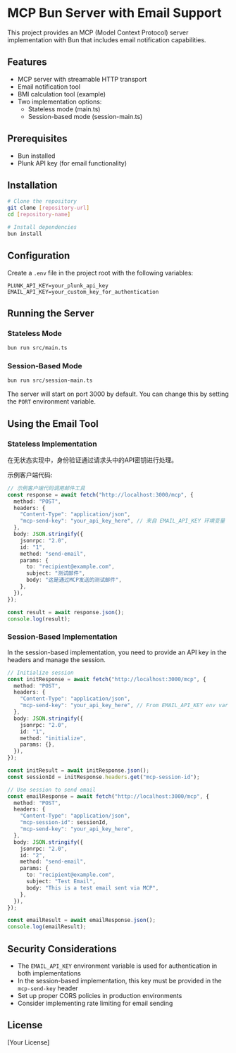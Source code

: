 # MCP Bun Server with Email Support

This project provides an MCP (Model Context Protocol) server implementation with
Bun that includes email notification capabilities.

## Features

- MCP server with streamable HTTP transport
- Email notification tool
- BMI calculation tool (example)
- Two implementation options:
  - Stateless mode (main.ts)
  - Session-based mode (session-main.ts)

## Prerequisites

- Bun installed
- Plunk API key (for email functionality)

## Installation

```bash
# Clone the repository
git clone [repository-url]
cd [repository-name]

# Install dependencies
bun install
```

## Configuration

Create a `.env` file in the project root with the following variables:

```
PLUNK_API_KEY=your_plunk_api_key
EMAIL_API_KEY=your_custom_key_for_authentication
```

## Running the Server

### Stateless Mode

```bash
bun run src/main.ts
```

### Session-Based Mode

```bash
bun run src/session-main.ts
```

The server will start on port 3000 by default. You can change this by setting
the `PORT` environment variable.

## Using the Email Tool

### Stateless Implementation

在无状态实现中，身份验证通过请求头中的API密钥进行处理。

示例客户端代码:

```typescript
// 示例客户端代码调用邮件工具
const response = await fetch("http://localhost:3000/mcp", {
  method: "POST",
  headers: {
    "Content-Type": "application/json",
    "mcp-send-key": "your_api_key_here", // 来自 EMAIL_API_KEY 环境变量
  },
  body: JSON.stringify({
    jsonrpc: "2.0",
    id: "1",
    method: "send-email",
    params: {
      to: "recipient@example.com",
      subject: "测试邮件",
      body: "这是通过MCP发送的测试邮件",
    },
  }),
});

const result = await response.json();
console.log(result);
```

### Session-Based Implementation

In the session-based implementation, you need to provide an API key in the
headers and manage the session.

```typescript
// Initialize session
const initResponse = await fetch("http://localhost:3000/mcp", {
  method: "POST",
  headers: {
    "Content-Type": "application/json",
    "mcp-send-key": "your_api_key_here", // From EMAIL_API_KEY env var
  },
  body: JSON.stringify({
    jsonrpc: "2.0",
    id: "1",
    method: "initialize",
    params: {},
  }),
});

const initResult = await initResponse.json();
const sessionId = initResponse.headers.get("mcp-session-id");

// Use session to send email
const emailResponse = await fetch("http://localhost:3000/mcp", {
  method: "POST",
  headers: {
    "Content-Type": "application/json",
    "mcp-session-id": sessionId,
    "mcp-send-key": "your_api_key_here",
  },
  body: JSON.stringify({
    jsonrpc: "2.0",
    id: "2",
    method: "send-email",
    params: {
      to: "recipient@example.com",
      subject: "Test Email",
      body: "This is a test email sent via MCP",
    },
  }),
});

const emailResult = await emailResponse.json();
console.log(emailResult);
```

## Security Considerations

- The `EMAIL_API_KEY` environment variable is used for authentication in both
  implementations
- In the session-based implementation, this key must be provided in the
  `mcp-send-key` header
- Set up proper CORS policies in production environments
- Consider implementing rate limiting for email sending

## License

[Your License]
